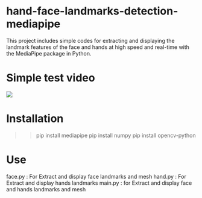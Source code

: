 # hand-face-landmarks-detection-mediapipe
This project includes simple codes for extracting and displaying the landmark features of the face and hands at high speed and real-time with the MediaPipe package in Python.
# Simple test video
![](face_hand.gif)
# Installation
>> pip install mediapipe
>> pip install numpy
>> pip install opencv-python
# Use
face.py : For Extract and display face landmarks and mesh
hand.py : For Extract and display hands landmarks
main.py : for Extract and display face and hands landmarks and mesh 


